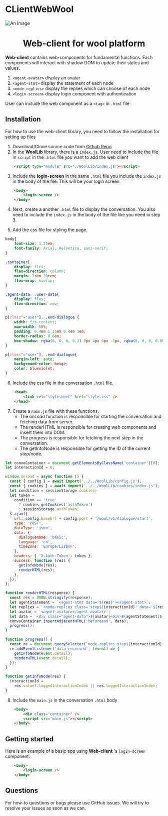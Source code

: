 # CLientWebWool
![An Image](https://www.woolplatform.eu/img/wool-logo.png)

<h1 align="center">Web-client for wool platform</h1>

**Web-client** contains web-components for fundamental functions. Each components will interact with shadow DOM to update their states and values.

1. `<agent-avatar>` display an avatar
2. `<agent-stmt>` display the statement of each node
3. `<node-replies>` display the replies which can choose of each node
4. `<login-screen>` display login component with authentication

User can include the web component as a `<tag>` in `.html` file

## Installation

For how to use the web-client library, you need to follow the installation for setting up files

1. Download/Clone source code from [Github Repo](https://github.com/ramen-IceBear/CLientWebWool)
2. In the **WoolLib** library, there is a `index.js`. User need to include the file in `script` in the `.html` file you want to add the web client

```html
    <script type="module" src="./WoolLib/index.js"></script>
```

3. Include the **login-screen** in the same `.html` file you include the `index.js` in the body of the file. This will be your login screen.

```html
    <body>
        <login-screen />
    </body>
```

4. Next, create a another `.html` file to display the conversation. You also need to include the `index.js` in the body of the file like you need in step 3.

5. Add the css file for styling the page.

```css
body{
    font-size: 1.25em;
    font-family: Arial, Helvetica, sans-serif;
}

.container{
    display: flex;
    flex-direction: column;
    margin: 2rem 20rem;
    flex-wrap: nowrap;
}

.agent-data, .user-data{
    display: flex;
    flex-direction: row;
}

p[class^="user"], .end-dialogue {
    width: fit-content;
    max-width: 60%;
    padding: 0.4em 1.25em 0.4em 1em;
    border-radius: 0.8em;
    box-shadow: rgba(0, 0, 0, 0.1) 0px 4px 6px -1px, rgba(0, 0, 0, 0.06) 0px 2px 4px -1px;
}

p[class^="user"], .end-dialogue{
    margin-left: auto;
    background-color: beige;
    color: blueviolet;
}

```

6. Include the css file in the conversation `.html` file.

```html
    <head>
        <link rel="stylesheet" href="style.css" />
    </head>
```

7. Create a `main.js` file with these functions.
    - The onLoad function is responsible for starting the conversation and fetching data from server.
    - The renderHTML is responsible for creating web components and insert them into DOM.
    - The progress is responsible for fetching the next step in the conversation.
    - The getInfoNode is responsible for getting the ID of the current step/node.

```javascript
let convoContainer = document.getElementsByClassName('container')[0];
let interactionId = 0;

window.onload = async function () {
  const { config } = await import('../../WoolLib/config.js');
  const { cookies } = await import('../../WoolLib/cookies/index.js');
  let condition = sessionStorage.cookies;
  let token =
    condition == 'true'
      ? cookies.getCookies('authToken')
      : sessionStorage.authToken;
  $.ajax({
    url: config.baseUrl + config.port + '/wool/v1/dialogue/start',
    type: 'POST',
    dataType: 'json',
    data: {
      dialogueName: 'basic',
      language: 'en',
      timeZone: 'Europe/Lisbon',
    },
    headers: { 'X-Auth-Token': token },
    success: function (res) {
      getInfoNode(res);
      renderHTML(res);
    },
  });
};

function renderHTML(response) {
  const res = JSON.stringify(response);
  let agentStatement = `<agent-stmt data='${res}'></agent-stmt>`;
  let replies = `<node-replies class='step${interactionId}' data='${res}'></node-replies>`;
  let avatar = `<agent-avatar></agent-avatar>`;
  let data = `<div class="agent-data">${avatar}<div>${agentStatement}${replies}</div></div>`;
  convoContainer.insertAdjacentHTML('beforeend', data);
  progress();
}

function progress() {
  const re = document.querySelector(`node-replies.step${interactionId}`);
  re.addEventListener('data-received', (event) => {
    getInfoNode(event.detail);
    renderHTML(event.detail);
  });
}

function getInfoNode(res) {
  interactionId =
    res.value?.loggedInteractionIndex || res.loggedInteractionIndex;
}

```

8. Include the `main.js` in the conversation `.html` body

```html
    <body>
        <div class="container" />
        <script src="main.js"></script>
    </body>
```

## Getting started

Here is an example of a basic app using **Web-client** 's `login-screen` component:

```html
    <body>
        <login-screen />
    </body>
```

## Questions

For how-to questions or bugs please use GitHub issues. We will try to resolve your issues as soon as we can.
